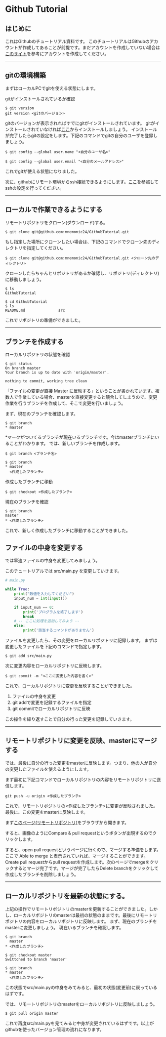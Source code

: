 # Github Tutorial

## はじめに

これはGithubのチュートリアル資料です。
このチュートリアルはGithubのアカウントが作成してあることが前提です。まだアカウントを作成していない場合は[このサイト](https://qiita.com/okumurakengo/items/848f7177765cf25fcde0)を参考にアカウントを作成してください。

---
## gitの環境構築
まずはローカルPCでgitを使える状態にします。

gitがインストールされているか確認
```
$ git version
git version <gitのバージョン>
```
gitのバージョンが表示されればすでにgitがインストールされています。
gitがインストールされていなければ[ここ](https://git-scm.com/downloads)からインストールしましょう。
インストールが完了したらgitの設定をします。下記のコマンドでgitの自分のユーザを登録しましょう。
```
$ git config --global user.name "<自分のユーザ名>"
```

```
$ git config --global user.email "<自分のメールアドレス>"
```

これでgitが使える状態になりました。

次に、githubにリモート環境からssh接続できるようにします。[ここ](https://qiita.com/shizuma/items/2b2f873a0034839e47ce)を参照してsshの設定を行ってください。

---
## ローカルで作業できるようにする

リモートリポジトリをクローン(ダウンロード)する。
```
$ git clone git@github.com:mnemonic24/GithubTutorial.git
```

もし指定した場所にクローンしたい場合は、下記のコマンドでクローン先のディレクトリを指定してください。
```
$ git clone git@github.com:mnemonic24/GithubTutorial.git <クローン先のディレクトリ>
```

クローンしたらちゃんとリポジトリがあるか確認し、リポジトリ(ディレクトリ)に移動しましょう。
```
$ ls
GithubTutorial

$ cd GithubTutorial
$ ls
README.md               src
```
これでリポジトリの準備ができました。

---
## ブランチを作成する

ローカルリポジトリの状態を確認
```
$ git status
On branch master
Your branch is up to date with 'origin/master'.

nothing to commit, working tree clean
``` 
「ファイルの変更が直接 Master に反映する」ということが書かれています。複数人で作業している場合、masterを直接変更すると競合してしまうので、変更作業を行うブランチを作成して、そこで変更を行いましょう。

まず、現在のブランチを確認します。
```
$ git branch 
* master
```
*マークがついてるブランチが現在いるブランチです。今はmasterブランチにいることがわかります。
では、新しいブランチを作成します。
```
$ git branch <ブランチ名>
```

```
$ git branch
* master
  <作成したブランチ>
```
作成したブランチに移動
```
$ git checkout <作成したブランチ>
```
現在のブランチを確認
```
$ git branch
master
* <作成したブランチ>
```

これで、新しく作成したブランチに移動することができました。

## ファイルの中身を変更する

では早速ファイルの中身を変更してみましょう。

このチュートリアルでは src/main.py を変更していきます。
```Python
# main.py

while True:
    print("数値を入力してください")
    input_num = int(input())

    if input_num == 0:
        print('プログラムを終了します')
        break
    # -- ここに処理を追加してみよう --
    else:
        print('該当するコマンドがありません')
```

ファイルを変更したら、その変更をローカルリポジトリに記録します。
まずは変更したファイルを下記のコマンドで指定します。
```
$ git add src/main.py
```

次に変更内容をローカルリポジトリに反映します。
```
$ git commit -m "<ここに変更した内容を書く>"
```
これで、ローカルリポジトリに変更を反映することができました。

1. ファイルの中身を変更
2. git addで変更を記録するファイルを指定
3. git commitでローカルリポジトリに反映

この操作を繰り返すことで自分の行った変更を記録していきます。

---
## リモートリポジトリに変更を反映、masterにマージする

では、最後に自分の行った変更をmasterに反映します。つまり、他の人が自分の変更したファイルを使えるようにします。

まず最初に下記コマンドでローカルリポジトリの内容をリモートリポジトリに送信します。
```
git push -u origin <作成したブランチ>
```
これで、リモートリポジトリの<作成したブランチ>に変更が反映されました。最後に、この変更をmasterに反映します。

まず[このページ(リモートリポジトリ)](https://github.com/mnemonic24/GithubTutorial)をブラウザから開きます。
<!-- [github rep home](https://user-images.githubusercontent.com/30532640/61031670-f2131880-a3fa-11e9-9709-4ae9556bc6dc.png) -->
すると、画像のようにCompare & pull requestというボタンが出現するのでクリックします。
<!-- [github pullrequest](https://user-images.githubusercontent.com/30532640/61031671-f2abaf00-a3fa-11e9-8d10-2de5a5fe351d.png) -->
すると、open pull requestというページに行くので、マージする準備をします。ここで Able to merge と表示されていれば、マージすることができます。Create pull requestからpull requestを作成します。次のページでmergeをクリックするとマージ完了です。マージが完了したらDelete branchをクリックして作成したブランチを削除しましょう。

---
## ローカルリポジトリを最新の状態にする。
上記の操作でリモートリポジトリのmasterを更新することができました。しかし、ローカルリポジトリのmasterは最初の状態のままです。最後にリモートリポジトリの内容をローカルリポジトリに反映します。
まず、現在のブランチをmasterに変更しましょう。
現在いるブランチを確認します。
```
$ git branch
  master
* <作成したブランチ>

$ git checkout master
Swittched to branch 'master'

$ git branch
* master
  <作成したブランチ>
```

この状態でsrc/main.pyの中身をみてみると、最初の状態(変更前)に戻っているはずです。

では、リモートリポジトリのmasterをローカルリポジトリに反映しましょう。
```
$ git pull origin master
```
これで再度src/main.pyを見てみると中身が変更されているはずです。以上がgithubを使ったバージョン管理の流れになります。
